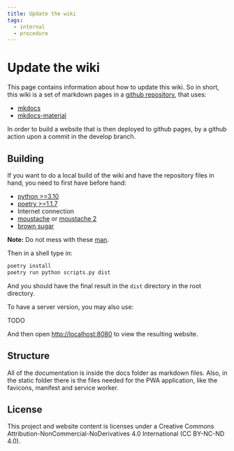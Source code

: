 ```yaml
---
title: Update the wiki
tags:
  - internal
  - procedure
---
```


# Update the wiki

This page contains information about how to update this wiki.
So in short, this wiki is a set of markdown pages in a [github repository](https://github.com/chordflower/chordflower), that uses:

- [mkdocs](https://www.mkdocs.org)
- [mkdocs-material](https://squidfunk.github.io/mkdocs-material)

In order to build a website that is then deployed to github pages, by a github action upon a commit in the develop branch.

## Building

If you want to do a local build of the wiki and have the repository files in hand, you need to first have before hand:

- [python >=3.10](https://www.python.org)
- [poetry >=1.1.7](https://python-poetry.org)
- Internet connection
- [moustache](https://en.m.wikipedia.org/wiki/Handlebar_moustache) or [moustache 2](https://en.m.wikipedia.org/wiki/Walrus_moustache)
- [brown sugar](https://open.spotify.com/track/5dGVIZ6oc0ScR4ldWGbXSU?si=fiT7C8gUTSqxNLf_3COERw)

**Note:** Do not mess with these [man](./badass_man.jpg).

Then in a shell type in:

```bash
poetry install
poetry run python scripts.py dist
```

And you should have the final result in the `dist` directory in the root directory.

To have a server version, you may also use:

TODO

And then open [http://localhost:8080](http://localhost:8080) to view the resulting website.

## Structure

All of the documentation is inside the docs folder as markdown files.
Also, in the static folder there is the files needed for the PWA application, like the favicons, manifest and service worker.

## License

This project and website content is licenses under a Creative Commons Attribution-NonCommercial-NoDerivatives 4.0 International (CC BY-NC-ND 4.0).
